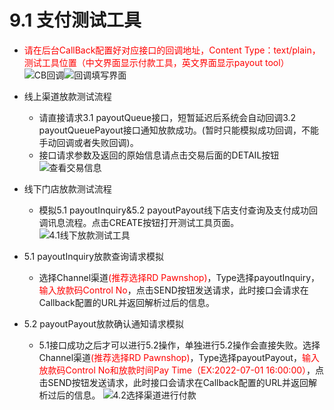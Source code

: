 # 9.1 支付测试工具


- <font color = red>请在后台CallBack配置好对应接口的回调地址，Content Type：text/plain，测试工具位置（中文界面显示付款工具，英文界面显示payout tool）</font>
![CB回调](/CB回调.png "Shiprock")![回调填写界面](/回调填写界面.png "Shiprock")

- 线上渠道放款测试流程
    - 请直接请求3.1 payoutQueue接口，短暂延迟后系统会自动回调3.2 payoutQueuePayout接口通知放款成功。(暂时只能模拟成功回调，不能手动回调或者失败回调)。
    - 接口请求参数及返回的原始信息请点击交易后面的DETAIL按钮
![查看交易信息](/查看交易信息.png "Shiprock")

- 线下门店放款测试流程
    - 模拟5.1 payoutInquiry&5.2 payoutPayout线下店支付查询及支付成功回调讯息流程。点击CREATE按钮打开测试工具页面。
![4.1线下放款测试工具](/4.1线下放款测试工具.png "Shiprock")

- 5.1 payoutInquiry放款查询请求模拟

    - 选择Channel渠道<font color = red>(推荐选择RD Pawnshop)</font>，Type选择payoutInquiry，<font color = red>输入放款码Control No</font>，点击SEND按钮发送请求，此时接口会请求在Callback配置的URL并返回解析过后的信息。
- 5.2 payoutPayout放款确认通知请求模拟
    - 5.1接口成功之后才可以进行5.2操作，单独进行5.2操作会直接失败。选择Channel渠道<font color = red>(推荐选择RD Pawnshop)</font>，Type选择payoutPayout，<font color = red>输入放款码Control No和放款时间Pay Time（EX:2022-07-01 16:00:00）</font>，点击SEND按钮发送请求，此时接口会请求在Callback配置的URL并返回解析过后的信息。
![4.2选择渠道进行付款](/4.2选择渠道进行付款.png "Shiprock")

